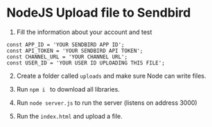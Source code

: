 # NodeJS Upload file to Sendbird

1) Fill the information about your account and test

```
const APP_ID = 'YOUR SENDBIRD APP ID';
const API_TOKEN = 'YOUR SENDBIRD API TOKEN';
const CHANNEL_URL = 'YOUR CHANNEL URL';
const USER_ID = 'YOUR USER ID UPLOADING THIS FILE';
````

2) Create a folder called ```uploads``` and make sure Node can write files.

3) Run ```npm i ``` to download all libraries.

4) Run ```node server.js``` to run the server (listens on address 3000)

5) Run the ```index.html``` and upload a file.
